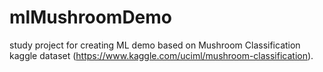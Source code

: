 # mlMushroomDemo

study project for creating ML demo based on Mushroom Classification kaggle dataset (https://www.kaggle.com/uciml/mushroom-classification).
